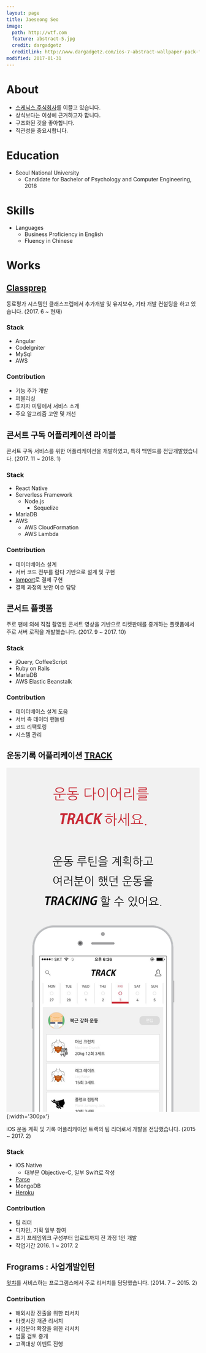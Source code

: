 ```yaml
---
layout: page
title: Jaeseong Seo
image:
  path: http://wtf.com
  feature: abstract-5.jpg
  credit: dargadgetz
  creditlink: http://www.dargadgetz.com/ios-7-abstract-wallpaper-pack-for-iphone-5-and-ipod-touch-retina/
modified: 2017-01-31
---
```


# About
* [스케닉스 주식회사](http://www.schenics.com)를 이끌고 있습니다.
* 상식보다는 이성에 근거하고자 합니다.
* 구조화된 것을 좋아합니다.
* 직관성을 중요시합니다.


# Education
* Seoul National University
  * Candidate for Bachelor of Psychology and Computer Engineering, 2018

# Skills
* Languages
  * Business Proficiency in English
  * Fluency in Chinese

# Works

## [Classprep](http://www.theclassprep.com/)

동료평가 시스템인 클래스프렙에서 추가개발 및 유지보수, 기타 개발
컨설팅을 하고 있습니다. (2017. 6 ~ 현재)

### Stack
* Angular
* CodeIgniter
* MySql
* AWS

### Contribution
* 기능 추가 개발
* 퍼블리싱
* 투자자 미팅에서 서비스 소개
* 주요 알고리즘 고안 및 개선

## 콘서트 구독 어플리케이션 라이블
콘서트 구독 서비스를 위한 어플리케이션을 개발하였고, 특히 백엔드를 전담개발했습니다.
(2017. 11 ~ 2018. 1)

### Stack
* React Native
* Serverless Framework
  * Node.js
    * Sequelize
* MariaDB
* AWS
  * AWS CloudFormation
  * AWS Lambda

### Contribution
* 데이터베이스 설계
* 서버 코드 전부를 람다 기반으로 설계 및 구현
* [Iamport](http://www.iamport.kr/)로 결제 구현
* 결제 과정의 보안 이슈 담당

## 콘서트 플랫폼
주로 팬에 의해 직접 촬영된 콘서트 영상을 기반으로 티켓판매를 중개하는 플랫폼에서 주로 서버 로직을 개발했습니다. (2017. 9 ~ 2017. 10)

### Stack
* jQuery, CoffeeScript
* Ruby on Rails
* MariaDB
* AWS Elastic Beanstalk

### Contribution
* 데이터베이스 설계 도움
* 서버 측 데이터 핸들링
* 코드 리팩토링
* 시스템 관리

## 운동기록 어플리케이션 [TRACK](https://itunes.apple.com/kr/app/track-%ED%8A%B8%EB%9E%99-%EC%9A%B4%EB%8F%99%EA%B3%84%ED%9A%8D%EA%B3%BC-%EC%9A%B4%EB%8F%99%EA%B8%B0%EB%A1%9D/id1136792370)
![TRACK appstore image](/images/track_appstore2.jpg){:width='300px'}

iOS 운동 계획 및 기록 어플리케이션 트랙의 팀 리더로서 개발을
전담했습니다. (2015 ~ 2017. 2)

### Stack
* iOS Native
  * 대부분 Objective-C, 일부 Swift로 작성
* [Parse](http://parseplatform.org/)
* MongoDB
* [Heroku](https://www.heroku.com/)

### Contribution
* 팀 리더
* 디자인, 기획 일부 참여
* 초기 프레임워크 구성부터 업로드까지 전 과정 1인 개발
* 작업기간 2016. 1 ~ 2017. 2

## Frograms : 사업개발인턴
[왓챠](https://watcha.net/)를 서비스하는 프로그램스에서 주로 리서치를
담당했습니다. (2014. 7 ~ 2015. 2)

### Contribution
* 해외시장 진출을 위한 리서치
* 타겟시장 개관 리서치
* 사업분야 확장을 위한 리서치
* 법률 검토 중개
* 고객대상 이벤트 진행

